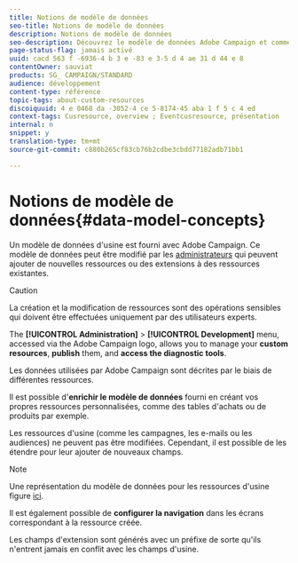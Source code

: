 ```yaml
---
title: Notions de modèle de données
seo-title: Notions de modèle de données
description: Notions de modèle de données
seo-description: Découvrez le modèle de données Adobe Campaign et comment le modifier.
page-status-flag: jamais activé
uuid: cacd 563 f -6936-4 b 3 e -83 e 3-5 d 4 ae 31 d 44 e 8
contentOwner: sauviat
products: SG_ CAMPAIGN/STANDARD
audience: développement
content-type: référence
topic-tags: about-custom-resources
discoiquuid: 4 e 0468 da -3052-4 ce 5-8174-45 aba 1 f 5 c 4 ed
context-tags: Cusresource, overview ; Eventcusresource, présentation
internal: n
snippet: y
translation-type: tm+mt
source-git-commit: c880b265cf83cb76b2cdbe3cbdd77182adb71bb1

---
```



# Notions de modèle de données{#data-model-concepts}

Un modèle de données d'usine est fourni avec Adobe Campaign. Ce modèle de données peut être modifié par les [administrateurs](../../administration/using/types-of-users.md#functional-administrators) qui peuvent ajouter de nouvelles ressources ou des extensions à des ressources existantes.

>[!CAUTION]
>
>La création et la modification de ressources sont des opérations sensibles qui doivent être effectuées uniquement par des utilisateurs experts.

The **[!UICONTROL Administration]** &gt; **[!UICONTROL Development]** menu, accessed via the Adobe Campaign logo, allows you to manage your **custom resources**, **publish** them, and **access the diagnostic tools**.

Les données utilisées par Adobe Campaign sont décrites par le biais de différentes ressources.

Il est possible d'**enrichir le modèle de données** fourni en créant vos propres ressources personnalisées, comme des tables d'achats ou de produits par exemple.

Les ressources d'usine (comme les campagnes, les e-mails ou les audiences) ne peuvent pas être modifiées. Cependant, il est possible de les étendre pour leur ajouter de nouveaux champs.

>[!NOTE]
>
>Une représentation du modèle de données pour les ressources d'usine figure [ici](https://docs.campaign.adobe.com/doc/standard/en/datamodel/datamodel.html).

Il est également possible de **configurer la navigation** dans les écrans correspondant à la ressource créée.

Les champs d'extension sont générés avec un préfixe de sorte qu'ils n'entrent jamais en conflit avec les champs d'usine.
